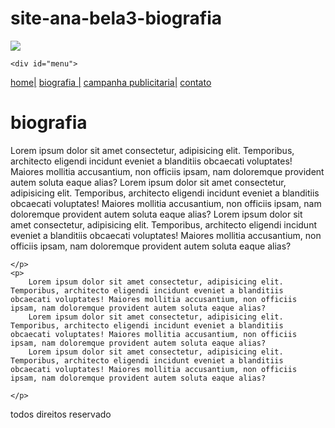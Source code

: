 # site-ana-bela3-biografia
<!DOCTYPE html>
<html lang="pt-br">
<head>
    <meta charset="UTF-8">
    <meta name="viewport" content="width=device-width, initial-scale=1.0">
    <title>biografia</title>
    <link rel="stylesheet" href="C:\html.css\ana.bell-site\index.html\estiloo.css">
</head>
<body>
    <div id="principal">
        <img src="C:\html.css\ana.bell-site\index.html\estilo.css\capa.png ">
    
    <div id="menu">
       
<a href="home.html">home|</a>
<a href="biografia.html">biografia |</a>
<a href="campanha-publicitaria.html">campanha publicitaria|</a>
<a href="contato.html">contato</a>
</div>

<div id="conteudo"><!---inicio -->
    <h1 id="titulo">biografia</h1>
    <p>
        Lorem ipsum dolor sit amet consectetur, adipisicing elit. Temporibus, architecto eligendi incidunt eveniet a blanditiis obcaecati voluptates! Maiores mollitia accusantium, non officiis ipsam, nam doloremque provident autem soluta eaque alias?
        Lorem ipsum dolor sit amet consectetur, adipisicing elit. Temporibus, architecto eligendi incidunt eveniet a blanditiis obcaecati voluptates! Maiores mollitia accusantium, non officiis ipsam, nam doloremque provident autem soluta eaque alias?
        Lorem ipsum dolor sit amet consectetur, adipisicing elit. Temporibus, architecto eligendi incidunt eveniet a blanditiis obcaecati voluptates! Maiores mollitia accusantium, non officiis ipsam, nam doloremque provident autem soluta eaque alias?

    </p> 
    <p>
        Lorem ipsum dolor sit amet consectetur, adipisicing elit. Temporibus, architecto eligendi incidunt eveniet a blanditiis obcaecati voluptates! Maiores mollitia accusantium, non officiis ipsam, nam doloremque provident autem soluta eaque alias?
        Lorem ipsum dolor sit amet consectetur, adipisicing elit. Temporibus, architecto eligendi incidunt eveniet a blanditiis obcaecati voluptates! Maiores mollitia accusantium, non officiis ipsam, nam doloremque provident autem soluta eaque alias?
        Lorem ipsum dolor sit amet consectetur, adipisicing elit. Temporibus, architecto eligendi incidunt eveniet a blanditiis obcaecati voluptates! Maiores mollitia accusantium, non officiis ipsam, nam doloremque provident autem soluta eaque alias?

    </p>
    

</div> <!--fim conteudo-->
<div class="centralizar"> <h4">  todos direitos reservado</h4>
</div>
</div>
    </div>
</body>
</html>
